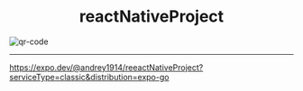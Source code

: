 <h1 align="center">reactNativeProject</h1>

![qr-code](https://user-images.githubusercontent.com/94795745/219961667-1b54a98d-1446-4005-92bb-2b7b331ebc20.png)

---

https://expo.dev/@andrey1914/reeactNativeProject?serviceType=classic&distribution=expo-go
 
